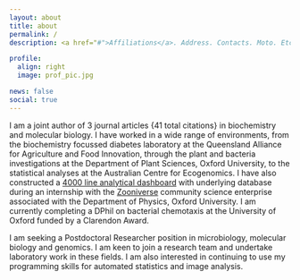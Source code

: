 ```yaml
---
layout: about
title: about
permalink: /
description: <a href="#">Affiliations</a>. Address. Contacts. Moto. Etc.

profile:
  align: right
  image: prof_pic.jpg

news: false
social: true
---
```

I am a joint author of 3 journal articles {41 total citations} in biochemistry and molecular biology. I have worked in a wide range of environments, from the biochemistry focussed diabetes laboratory at the Queensland Alliance for Agriculture and Food Innovation, through the plant and bacteria investigations at the Department of Plant Sciences, Oxford University, to the statistical analyses at the Australian Centre for Ecogenomics. I have also constructed a [4000 line analytical dashboard](https://github.com/zooniverse/zoo-stats-api-graphql) with underlying database during an internship with the [Zooniverse](https://www.zooniverse.org/) community science enterprise associated with the Department of Physics, Oxford University. I am currently completing a DPhil on bacterial chemotaxis at the University of Oxford funded by a Clarendon Award.

I am seeking a Postdoctoral Researcher position in microbiology, molecular biology and genomics. I am keen to join a research team and undertake laboratory work in these fields. I am also interested in continuing to use my programming skills for automated statistics and image analysis.
